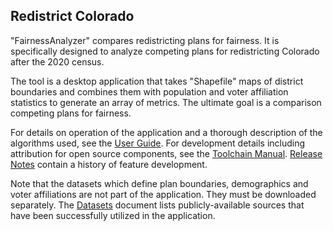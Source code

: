## Redistrict Colorado
"FairnessAnalyzer" compares redistricting plans for fairness. It is specifically designed to analyze competing plans for redistricting Colorado after the 2020 census.

The tool is a desktop application that takes "Shapefile" maps of district boundaries and combines them with population and voter affiliation statistics to generate an array of metrics. The ultimate goal is a comparison competing plans for fairness.

For details on operation of the application and a thorough description of the algorithms used, see the [User Guide](http://github.com/chuckcoughlin/redistrict-colorado/tree/master/docs/user-guide.md). For development details including attribution for open source components, see the [Toolchain Manual](http://github.com/chuckcoughlin/redistrict-colorado/tree/master/docs/toolchain.md). [Release Notes](http://github.com/chuckcoughlin/redistrict-colorado/tree/master/docs/release-notes.md) contain a history of feature development.

 Note that the datasets which define plan boundaries, demographics and voter affiliations are not part of the application. They must be downloaded separately. The [Datasets](https://github.com/chuckcoughlin/redistrict-colorado/tree/master/docs/datasets.md) document lists publicly-available sources that have been successfully utilized in the application.
